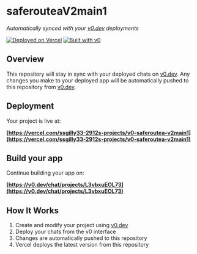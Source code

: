 # saferouteaV2main1

*Automatically synced with your [v0.dev](https://v0.dev) deployments*

[![Deployed on Vercel](https://img.shields.io/badge/Deployed%20on-Vercel-black?style=for-the-badge&logo=vercel)](https://vercel.com/ssgilly33-2912s-projects/v0-saferoutea-v2main1)
[![Built with v0](https://img.shields.io/badge/Built%20with-v0.dev-black?style=for-the-badge)](https://v0.dev/chat/projects/L3vbxuEOL73)

## Overview

This repository will stay in sync with your deployed chats on [v0.dev](https://v0.dev).
Any changes you make to your deployed app will be automatically pushed to this repository from [v0.dev](https://v0.dev).

## Deployment

Your project is live at:

**[https://vercel.com/ssgilly33-2912s-projects/v0-saferoutea-v2main1](https://vercel.com/ssgilly33-2912s-projects/v0-saferoutea-v2main1)**

## Build your app

Continue building your app on:

**[https://v0.dev/chat/projects/L3vbxuEOL73](https://v0.dev/chat/projects/L3vbxuEOL73)**

## How It Works

1. Create and modify your project using [v0.dev](https://v0.dev)
2. Deploy your chats from the v0 interface
3. Changes are automatically pushed to this repository
4. Vercel deploys the latest version from this repository